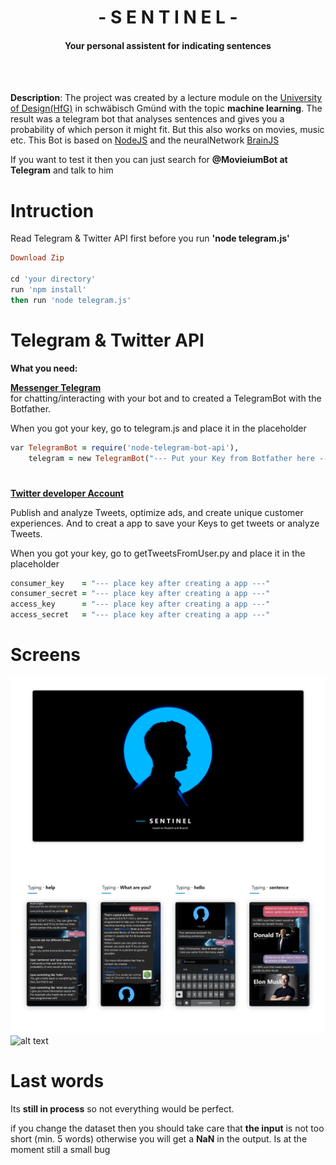 
 <h1 align="center">- S E N T I N E L -</h1>
<h4 align="center">Your personal assistent for indicating sentences</h4><br><br>

**Description**:
The project was created by a lecture module on the [University of Design(HfG)](https://www.hfg-gmuend.de/) in schwäbisch Gmünd with the topic **machine learning**. The result was a telegram bot that analyses sentences and gives you a probability of which person it might fit. But this also works on movies, music etc.
This Bot is based on [NodeJS](https://nodejs.org/en/) and the neuralNetwork [BrainJS](https://brain.js.org/#/)

If you want to test it then you can just search for **@MovieiumBot at Telegram** and talk to him 

# Intruction
Read Telegram & Twitter API first before you run **'node telegram.js'**
```ruby
Download Zip 

cd 'your directory'
run 'npm install'
then run 'node telegram.js'
```

# Telegram & Twitter API
**What you need:**

**[Messenger Telegram](https://telegram.org/)**  
for chatting/interacting with your bot and to created a TelegramBot with the Botfather.

When you got your key, go to telegram.js and place it in the placeholder
``` ruby
var TelegramBot = require('node-telegram-bot-api'),
    telegram = new TelegramBot("--- Put your Key from Botfather here ---", {polling: true});
```
<h1 align="center"></h1>

**[Twitter developer Account](https://developer.twitter.com/)** 

Publish and analyze Tweets, optimize ads, and create unique customer experiences. 
And to creat a app to save your Keys to get tweets or analyze Tweets.

When you got your key, go to getTweetsFromUser.py and place it in the placeholder
``` ruby
consumer_key    = "--- place key after creating a app ---"
consumer_secret = "--- place key after creating a app ---"
access_key      = "--- place key after creating a app ---"
access_secret   = "--- place key after creating a app ---"
```


# Screens 
![alt text](https://github.com/ChRIisS97/machine-learning-TelegramBot/blob/master/Home.png)
![alt text](https://github.com/ChRIisS97/machine-learning-TelegramBot/blob/master/variants.png)
![alt text](https://github.com/ChRIisS97/machine-learning-TelegramBot/blob/master/Home%20–%202.png)


# Last words
Its **still in process** so not everything would be perfect. 

if you change the dataset then you should take care that **the input** is not too short (min. 5 words) 
otherwise you will get a **NaN** in the output. Is at the moment still a small bug
